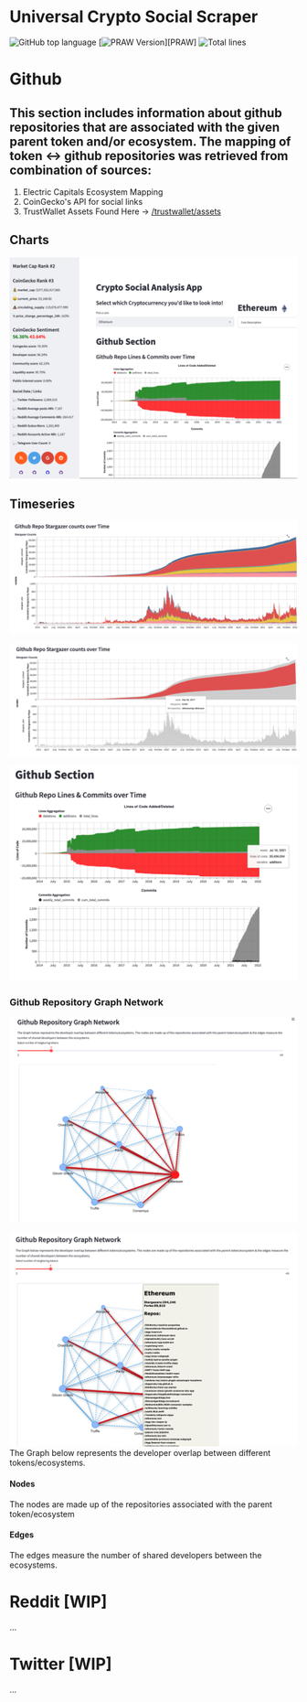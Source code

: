 # Universal Crypto Social Scraper 

![GitHub top language](https://img.shields.io/github/languages/top/nazihkalo/Crypto-Social-Scraper-App?logo=Python)
[![PRAW Version](https://img.shields.io/badge/PRAW-7.3.0-red?logo=Reddit)][PRAW]
![Total lines](https://img.shields.io/tokei/lines/github/nazihkalo/Crypto-Social-Scraper-App)

# Github
## This section includes information about github repositories that are associated with the given parent token and/or ecosystem. The mapping of token <-> github repositories was retrieved from combination of sources:
1. Electric Capitals Ecosystem Mapping
2. CoinGecko's API for social links
3. TrustWallet Assets Found Here -> [/trustwallet/assets](https://github.com/trustwallet/assets)


## Charts
![](images/sidebar.png)

## Timeseries
![](images/stars.png)

![](images/starsdetail.png)

![](images/linescommits.png)

### Github Repository Graph Network
![](images/Graph1.png)

![](images/Graphdetail.png)
The Graph below represents the developer overlap between different tokens/ecosystems.
#### Nodes
The nodes are made up of the repositories associated with the parent token/ecosystem
#### Edges 
The edges measure the number of shared developers between the ecosystems.

# Reddit [WIP]
...
# Twitter [WIP]
...